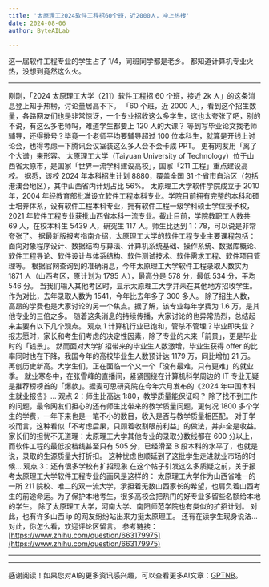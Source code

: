 ```yaml
---
title: '太原理工2024软件工程招60个班，近2000人，冲上热搜'
date: 2024-08-06
author: ByteAILab

---
```


这一届软件工程专业的学生占了 1/4，同班同学都是老乡。
都知道计算机专业火热，没想到竟然这么火。

---

刚刚，「2024 太原理工大学（211）软件工程招 60 个班，接近 2k 人」的这条消息登上知乎热榜，讨论量居高不下。
「60 个班，近 2000 人」，看到这个招生数量，各路网友们也是非常惊讶，一个专业招收这么多学生，这也太夸张了吧，别的不说，有这么多老师吗，难道学生都要上 120 人的大课？
等到写毕业论文找老师辅导，还得排号？毕竟一个老师平均要辅导超过 100 位本科生，就算是开线上讨论会，也得考虑一下腾讯会议室装这么多人会不会卡成 PPT。
更有网友用「离了个大谱」来形容。
太原理工大学（Taiyuan University of Technology）位于山西省太原市，是国家「世界一流学科建设高校」，国家「211 工程」重点建设高校。
据悉，该校 2024 年本科招生计划 8880，覆盖全国 31 个省市自治区（包括港澳台地区），其中山西省内计划占比 56%。
太原理工大学软件学院成立于 2010 年，2004 年经教育部批准设立软件工程本科专业。学院目前拥有完整的本科和硕士培养体系，设有软件工程本科专业，拥有软件工程一级学科硕士学位授予权，2021 年软件工程专业获批山西省本科一流专业。截止目前，学院教职工人数共 69 人，在校本科生 5439 人，研究生 117 人。师生比达到 1：78，可以说是非常夸张了。
据最新版报考指南介绍，太原理工大学的软件工程专业主要课程包括：面向对象程序设计、数据结构与算法、计算机系统基础、操作系统、数据库概论、软件工程导论、软件设计与体系结构、软件测试技术、软件需求工程、软件项目管理等。
根据官网查询到的准确消息，今年太原理工大学软件工程录取人数实为 1871 人（山西考区，原计划为 1795 人），最高分是 578 分，最低 534 分，平均 546 分。
当我们输入其他考区时，显示太原理工大学并未在其他地方招收学生。
作为对比，去年录取人数为 1541，今年比去年多了 300 多人。
除了招生人数，高昂的学费也是大家讨论的另一个焦点。据了解，该专业每年学费为 1.6 万，是其他专业的三倍之多。
随着这条消息的持续传播，大家讨论的也异常热烈，总结起来主要有以下几个观点。
观点 1 计算机行业已饱和，管杀不管埋？毕业即失业？
报志愿时，家长和考生们考虑的决定性因素，除了专业的未来「前景」，更是毕业时的「钱景」。
然而面对大学扩招带来的毕业生人数激增，毕业生获得 offer 的比率同时也在下降，我国今年的高校毕业生人数预计达 1179 万，同比增加 21 万。再创历史新高。大学生们，正在面临一个又一个「没有最难，只有更难」的就业季。
就业寒冬中，在张雪峰的直播间，紧紧围绕在计算机科学周边的 IT 专业无疑是推荐榜榜首的「爆款」。据麦可思研究院在今年六月发布的《2024 年中国本科生就业报告》...
观点 2：师生比高达 1:80，教学质量能保证吗？
除了找不到工作的问题，最令网友们担心的还有师生比带来的教学质量问题，更何况 1800 多个学生的学费，一年下来也是一笔不小的数目，收入是否与教学质量相匹配。
对于学校而言，这种看似「不考虑后果，只顾着收割眼前利益」的做法，并非全是收益。家长们的担忧不无道理：太原理工大学其他专业的录取分数线都在 600 分以上，而软件工程的最低投档线甚至只有 505 分，已经滑至 B 段本科的水平了，也就是说，录取的生源质量大打折扣。
这种忧虑也顺延到了这批学生走进就业市场的时候...
观点 3：还有很多学校有扩招现象
在这个帖子引发这么多质疑之前，关于报考太原理工大学软件工程专业的画风是这样的：
太原理工大学作为山西省唯一的一所 211 院校、唯二的双一流大学，承担着无数山西家长的希望，也肩负着山西考生的前途命运。为了保护本地考生，很多高校会把热门的好专业多留些名额给本地的学生。
除了太原理工大学，河南大学、南阳师范学院也有类似的扩招计划。
对此，也有许多山西 ip 的网友纷纷站出来力挺太原理工。
还有在读学生现身说法...
对此，你怎么看，欢迎评论区留言。
参考链接：[https://www.zhihu.com/question/663179975](https://www.zhihu.com/question/663179975)

---
---
感谢阅读！如果您对AI的更多资讯感兴趣，可以查看更多AI文章：[GPTNB](https://gptnb.com)。